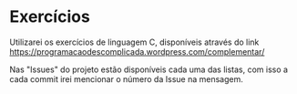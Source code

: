 # Exercícios

Utilizarei os exercícios de linguagem C, disponíveis através do link https://programacaodescomplicada.wordpress.com/complementar/

Nas "Issues" do projeto estão disponíveis cada uma das listas, com isso a cada commit irei mencionar o número da Issue na mensagem.
